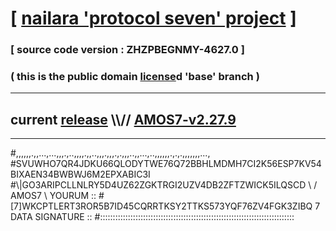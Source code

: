 
# [ [nailara 'protocol seven' project](http://nailara.network/) ]

### [ source code version : ZHZPBEGNMY-4627.0 ]

### ( this is the public domain [license](../license)d 'base' branch )
---
## current [release](https://github.com/nailara-technologies/protocol-7/releases) \\\\// [AMOS7-v2.27.9](https://github.com/nailara-technologies/protocol-7/releases/tag/AMOS7-v2.27.9)
---

#,,,,,,.,,...,...,,,.,..,,,,.,,..,,,.,,,.,.,,,..,,...,..,,,,,,.,.,.,,,,,,,...,
#SVUWHO7QR4JDKU66QLODYTWE76Q72BBHLMDMH7CI2K56ESP7KV54BIXAEN34BWBWJ6M2EPXABIC3I
#\\\|GO3ARIPCLLNLRY5D4UZ62ZGKTRGI2UZV4DB2ZFTZWICK5ILQSCD \ / AMOS7 \ YOURUM ::
#\[7]WKCPTLERT3ROR5B7ID45CQRRTKSY2TTKS573YQF76ZV4FGK3ZIBQ 7  DATA SIGNATURE ::
#:::::::::::::::::::::::::::::::::::::::::::::::::::::::::::::::::::::::::::::

